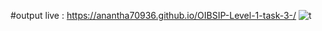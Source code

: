 #output
live :  https://anantha70936.github.io/OIBSIP-Level-1-task-3-/
![t](https://github.com/Anantha70936/OIBSIP-Level-1-task-3-/assets/155961304/e3b13b03-8c41-450b-b47d-b07bde0c034d)
